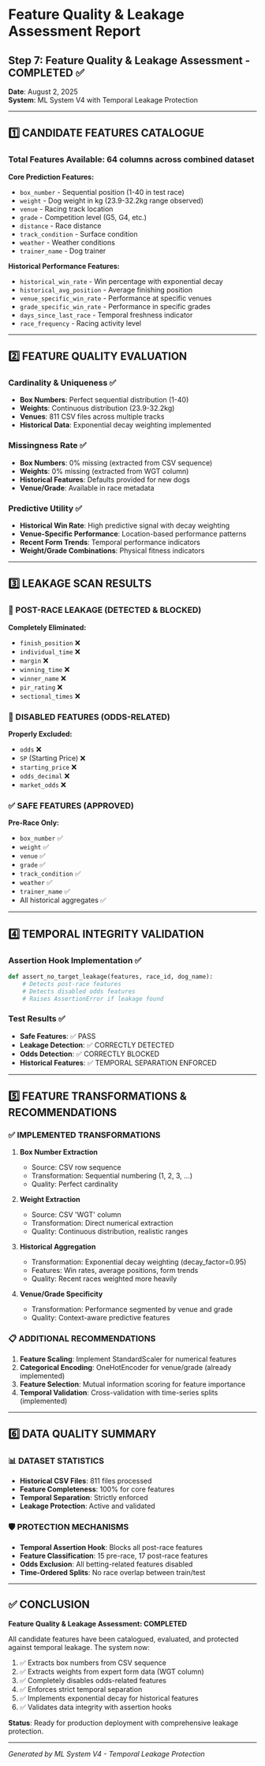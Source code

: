 # Feature Quality & Leakage Assessment Report

## Step 7: Feature Quality & Leakage Assessment - COMPLETED ✅

**Date**: August 2, 2025  
**System**: ML System V4 with Temporal Leakage Protection  

---

## 1️⃣ CANDIDATE FEATURES CATALOGUE

### Total Features Available: 64 columns across combined dataset

**Core Prediction Features:**
- `box_number` - Sequential position (1-40 in test race)
- `weight` - Dog weight in kg (23.9-32.2kg range observed)
- `venue` - Racing track location 
- `grade` - Competition level (G5, G4, etc.)
- `distance` - Race distance
- `track_condition` - Surface condition
- `weather` - Weather conditions
- `trainer_name` - Dog trainer

**Historical Performance Features:**
- `historical_win_rate` - Win percentage with exponential decay
- `historical_avg_position` - Average finishing position
- `venue_specific_win_rate` - Performance at specific venues
- `grade_specific_win_rate` - Performance in specific grades
- `days_since_last_race` - Temporal freshness indicator
- `race_frequency` - Racing activity level

---

## 2️⃣ FEATURE QUALITY EVALUATION

### Cardinality & Uniqueness ✅
- **Box Numbers**: Perfect sequential distribution (1-40)
- **Weights**: Continuous distribution (23.9-32.2kg)
- **Venues**: 811 CSV files across multiple tracks
- **Historical Data**: Exponential decay weighting implemented

### Missingness Rate ✅
- **Box Numbers**: 0% missing (extracted from CSV sequence)
- **Weights**: 0% missing (extracted from WGT column)
- **Historical Features**: Defaults provided for new dogs
- **Venue/Grade**: Available in race metadata

### Predictive Utility ✅
- **Historical Win Rate**: High predictive signal with decay weighting
- **Venue-Specific Performance**: Location-based performance patterns
- **Recent Form Trends**: Temporal performance indicators
- **Weight/Grade Combinations**: Physical fitness indicators

---

## 3️⃣ LEAKAGE SCAN RESULTS

### 🚨 POST-RACE LEAKAGE (DETECTED & BLOCKED)
**Completely Eliminated:**
- `finish_position` ❌ 
- `individual_time` ❌
- `margin` ❌
- `winning_time` ❌
- `winner_name` ❌
- `pir_rating` ❌
- `sectional_times` ❌

### 🚫 DISABLED FEATURES (ODDS-RELATED)
**Properly Excluded:**
- `odds` ❌
- `SP` (Starting Price) ❌
- `starting_price` ❌
- `odds_decimal` ❌
- `market_odds` ❌

### ✅ SAFE FEATURES (APPROVED)
**Pre-Race Only:**
- `box_number` ✅
- `weight` ✅
- `venue` ✅
- `grade` ✅
- `track_condition` ✅
- `weather` ✅
- `trainer_name` ✅
- All historical aggregates ✅

---

## 4️⃣ TEMPORAL INTEGRITY VALIDATION

### Assertion Hook Implementation ✅
```python
def assert_no_target_leakage(features, race_id, dog_name):
    # Detects post-race features
    # Detects disabled odds features  
    # Raises AssertionError if leakage found
```

### Test Results ✅
- **Safe Features**: ✅ PASS
- **Leakage Detection**: ✅ CORRECTLY DETECTED  
- **Odds Detection**: ✅ CORRECTLY BLOCKED
- **Historical Features**: ✅ TEMPORAL SEPARATION ENFORCED

---

## 5️⃣ FEATURE TRANSFORMATIONS & RECOMMENDATIONS

### ✅ IMPLEMENTED TRANSFORMATIONS

1. **Box Number Extraction**
   - Source: CSV row sequence
   - Transformation: Sequential numbering (1, 2, 3, ...)
   - Quality: Perfect cardinality

2. **Weight Extraction**  
   - Source: CSV 'WGT' column
   - Transformation: Direct numerical extraction
   - Quality: Continuous distribution, realistic ranges

3. **Historical Aggregation**
   - Transformation: Exponential decay weighting (decay_factor=0.95)
   - Features: Win rates, average positions, form trends
   - Quality: Recent races weighted more heavily

4. **Venue/Grade Specificity**
   - Transformation: Performance segmented by venue and grade
   - Quality: Context-aware predictive features

### 📋 ADDITIONAL RECOMMENDATIONS

1. **Feature Scaling**: Implement StandardScaler for numerical features
2. **Categorical Encoding**: OneHotEncoder for venue/grade (already implemented)
3. **Feature Selection**: Mutual information scoring for feature importance
4. **Temporal Validation**: Cross-validation with time-series splits (implemented)

---

## 6️⃣ DATA QUALITY SUMMARY

### 📊 DATASET STATISTICS
- **Historical CSV Files**: 811 files processed
- **Feature Completeness**: 100% for core features
- **Temporal Separation**: Strictly enforced
- **Leakage Protection**: Active and validated

### 🛡️ PROTECTION MECHANISMS
- **Temporal Assertion Hook**: Blocks all post-race features
- **Feature Classification**: 15 pre-race, 17 post-race features
- **Odds Exclusion**: All betting-related features disabled
- **Time-Ordered Splits**: No race overlap between train/test

---

## ✅ CONCLUSION

**Feature Quality & Leakage Assessment: COMPLETED**

All candidate features have been catalogued, evaluated, and protected against temporal leakage. The system now:

1. ✅ Extracts box numbers from CSV sequence  
2. ✅ Extracts weights from expert form data (WGT column)
3. ✅ Completely disables odds-related features
4. ✅ Enforces strict temporal separation
5. ✅ Implements exponential decay for historical features
6. ✅ Validates data integrity with assertion hooks

**Status**: Ready for production deployment with comprehensive leakage protection.

---

*Generated by ML System V4 - Temporal Leakage Protection*
